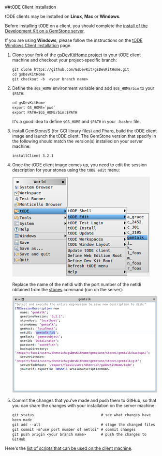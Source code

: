 ##tODE Client Installation

tODE clients may be installed on **Linux**, **Mac** or **Windows**. 

Before installing tODE on a client, you should complete the [install of the Development Kit on a GemStone server][2].

If you are using **Windows**, please follow the instructions on the [tODE Windows Client Installation][1] page.


1. Clone your fork of the [gsDevKitHome project][3] to your tODE client machine and checkout your project-specific branch:

   ```Shell
   git clone https://github.com/GsDevKit/gsDevKitHome.git
   cd gsDevKitHome
   git checkout -b  <your branch name>
   ```

2. Define the `$GS_HOME` environment variable and add `$GS_HOME/bin` to your `$PATH`:

   ```Shell
   cd gsDevKitHome
   export GS_HOME=`pwd`
   export PATH=$GS_HOME/bin:$PATH
   ```

   It's a good idea to define `$GS_HOME` and `$PATH` in your `.bashrc` file.


3. Install GemStone/S (for GCI library files) and Pharo, build the tODE client image and launch the tODE client. The GemStone version that specify in the following should match the version(s) installed on your server machine:

   ```Shell
   installClient 3.2.1
   ```

4. Once the tODE client image comes up, you need to edit the session description for your stones using the `tODE edit` menu:

   ![edit description menu][4]

   Replace the name of the netldi with the port number of the netldi obtained from the [stones][6] command (run on the server):

   ![description workspace][5]

5. Commit the changes that you've made and push them to GitHub, so that you can share the changes with your installation on the server machine:

   ```Shell
   git status                               # see what changes have been made
   git add --all                            # stage the changed files
   git commit -m"use port number of netldi" # commit changes
   git push origin <your branch name>       # push the changes to GitHub
   ```

Here's the [list of scripts that can be used on the client machine][7].

[1]: windowsClientInstallation.md#tode-windows-client-installation
[2]: ../README.md#development-kit-server-installation
[3]: https://github.com/GsDevKit/gsDevKitHome
[4]: images/editDescription.png
[5]: images/descriptionWorkspace.png
[6]: ../bin/stones
[7]: ../bin/README.md#client-scripts
